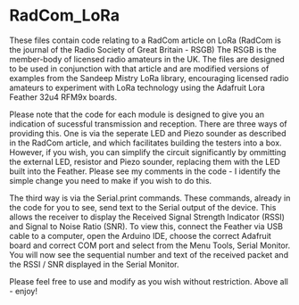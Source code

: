 # RadCom_LoRa
These files contain code relating to a RadCom article on LoRa (RadCom is the journal of the Radio Society of Great Britain - RSGB)
The RSGB is the member-body of licensed radio amateurs in the UK.
The files are designed to be used in conjunction with that article and are modified versions of examples from the 
Sandeep Mistry LoRa library, encouraging licensed radio amateurs to experiment with LoRa technology using the Adafruit Lora Feather 32u4 RFM9x boards.

Please  note that the code for each module is designed to give you an indication of sucessful transmission and reception. There are three ways of providing this. One is via the seperate LED and Piezo sounder as described in the RadCom article, and which facilitates building the testers into a box. However, if you wish, you can simplify the circuit significantly by ommitting the external LED, resistor and Piezo sounder, replacing them with the LED built into the Feather. Please see my comments in the code - I identify the simple change you need to make if you wish to do this.

The third way is via the Serial.print commands. These commands, already in the code for you to see,  send text to the Serial output of the device. This allows the receiver to display the Received Signal Strength Indicator (RSSI) and Signal to Noise Ratio (SNR). To view this, connect the Feather via USB cable to a computer, open the Arduino IDE, choose the correct Adafruit board and correct COM port and select from the Menu Tools, Serial Monitor. You will now see the sequential number and text of the received packet and the RSSI / SNR displayed in the Serial Monitor.

Please feel free to use and modify as you wish without restriction.
Above all - enjoy!

